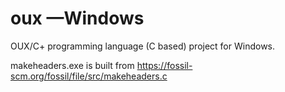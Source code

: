 # oux —Windows

OUX/C+ programming language (C based) project for Windows.

makeheaders.exe is built from https://fossil-scm.org/fossil/file/src/makeheaders.c
